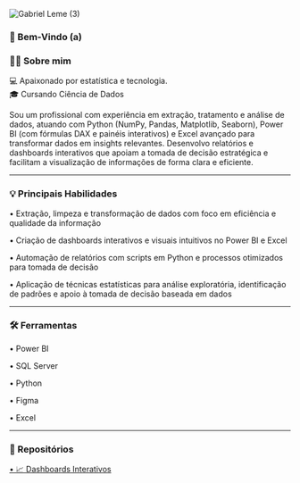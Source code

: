 ![Gabriel Leme (3)](https://github.com/user-attachments/assets/ecac9ff6-5f16-4f56-9a3f-99364bf141d2)
### 👋 Bem-Vindo (a)

### 🙋‍♀️ Sobre mim

💻 Apaixonado por estatística e tecnologia.  
🎓 Cursando Ciência de Dados 

Sou um profissional com experiência em extração, tratamento e análise de dados, atuando com Python (NumPy, Pandas, Matplotlib, Seaborn), Power BI (com fórmulas DAX e painéis interativos) e Excel avançado para transformar dados em insights relevantes. Desenvolvo relatórios e dashboards interativos que apoiam a tomada de decisão estratégica e facilitam a visualização de informações de forma clara e eficiente.

---

### 💡 Principais Habilidades

• Extração, limpeza e transformação de dados com foco em eficiência e qualidade da informação

• Criação de dashboards interativos e visuais intuitivos no Power BI e Excel

• Automação de relatórios com scripts em Python e processos otimizados para tomada de decisão

• Aplicação de técnicas estatísticas para análise exploratória, identificação de padrões e apoio à tomada de decisão baseada em dados

--- 

### 🛠️ Ferramentas

• Power BI

• SQL Server

• Python

• Figma

• Excel

---

### 📂 Repositórios

  [ • 📈 Dashboards Interativos](https://github.com/Leme-BI/portfolio)


